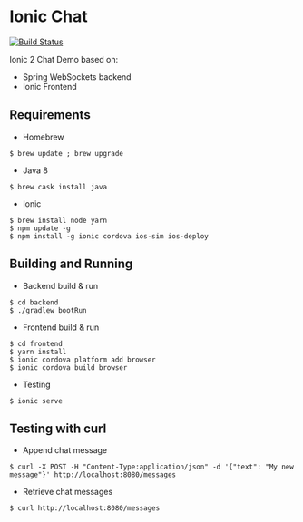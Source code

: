 Ionic Chat
==========

[![Build Status](https://travis-ci.org/okode/ionic-chat.svg?branch=master)](https://travis-ci.org/okode/ionic-chat)

Ionic 2 Chat Demo based on:

* Spring WebSockets backend
* Ionic Frontend

Requirements
------------

* Homebrew

```
$ brew update ; brew upgrade
```

* Java 8

```
$ brew cask install java
```

* Ionic

```
$ brew install node yarn
$ npm update -g
$ npm install -g ionic cordova ios-sim ios-deploy
```

Building and Running
--------------------

* Backend build & run

```
$ cd backend
$ ./gradlew bootRun
```

* Frontend build & run

```
$ cd frontend
$ yarn install
$ ionic cordova platform add browser
$ ionic cordova build browser
```

* Testing

```
$ ionic serve
```

Testing with curl
-----------------

* Append chat message

```
$ curl -X POST -H "Content-Type:application/json" -d '{"text": "My new message"}' http://localhost:8080/messages
```

* Retrieve chat messages

```
$ curl http://localhost:8080/messages
```

